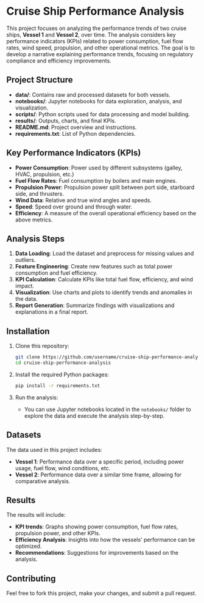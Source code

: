 # Cruise Ship Performance Analysis

This project focuses on analyzing the performance trends of two cruise ships, **Vessel 1** and **Vessel 2**, over time. The analysis considers key performance indicators (KPIs) related to power consumption, fuel flow rates, wind speed, propulsion, and other operational metrics. The goal is to develop a narrative explaining performance trends, focusing on regulatory compliance and efficiency improvements.

## Project Structure

- **data/**: Contains raw and processed datasets for both vessels.
- **notebooks/**: Jupyter notebooks for data exploration, analysis, and visualization.
- **scripts/**: Python scripts used for data processing and model building.
- **results/**: Outputs, charts, and final KPIs.
- **README.md**: Project overview and instructions.
- **requirements.txt**: List of Python dependencies.

## Key Performance Indicators (KPIs)

- **Power Consumption**: Power used by different subsystems (galley, HVAC, propulsion, etc.)
- **Fuel Flow Rates**: Fuel consumption by boilers and main engines.
- **Propulsion Power**: Propulsion power split between port side, starboard side, and thrusters.
- **Wind Data**: Relative and true wind angles and speeds.
- **Speed**: Speed over ground and through water.
- **Efficiency**: A measure of the overall operational efficiency based on the above metrics.

## Analysis Steps

1. **Data Loading**: Load the dataset and preprocess for missing values and outliers.
2. **Feature Engineering**: Create new features such as total power consumption and fuel efficiency.
3. **KPI Calculation**: Calculate KPIs like total fuel flow, efficiency, and wind impact.
4. **Visualization**: Use charts and plots to identify trends and anomalies in the data.
5. **Report Generation**: Summarize findings with visualizations and explanations in a final report.

## Installation

1. Clone this repository:
    ```bash
    git clone https://github.com/username/cruise-ship-performance-analysis.git
    cd cruise-ship-performance-analysis
    ```

2. Install the required Python packages:
    ```bash
    pip install -r requirements.txt
    ```

3. Run the analysis:
    - You can use Jupyter notebooks located in the `notebooks/` folder to explore the data and execute the analysis step-by-step.

## Datasets

The data used in this project includes:
- **Vessel 1**: Performance data over a specific period, including power usage, fuel flow, wind conditions, etc.
- **Vessel 2**: Performance data over a similar time frame, allowing for comparative analysis.

## Results

The results will include:
- **KPI trends**: Graphs showing power consumption, fuel flow rates, propulsion power, and other KPIs.
- **Efficiency Analysis**: Insights into how the vessels' performance can be optimized.
- **Recommendations**: Suggestions for improvements based on the analysis.

## Contributing

Feel free to fork this project, make your changes, and submit a pull request.
